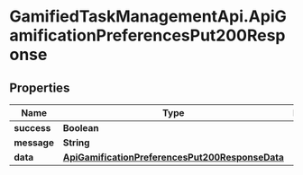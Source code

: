 # GamifiedTaskManagementApi.ApiGamificationPreferencesPut200Response

## Properties

Name | Type | Description | Notes
------------ | ------------- | ------------- | -------------
**success** | **Boolean** |  | [optional] 
**message** | **String** |  | [optional] 
**data** | [**ApiGamificationPreferencesPut200ResponseData**](ApiGamificationPreferencesPut200ResponseData.md) |  | [optional] 


